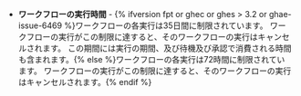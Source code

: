 - **ワークフローの実行時間** - {% ifversion fpt or ghec or ghes > 3.2 or ghae-issue-6469 %}ワークフローの各実行は35日間に制限されています。 ワークフローの実行がこの制限に達すると、そのワークフローの実行はキャンセルされます。 この期間には実行の期間、及び待機及び承認で消費される時間も含まれます。{% else %}ワークフローの各実行は72時間に制限されています。 ワークフローの実行がこの制限に達すると、そのワークフローの実行はキャンセルされます。{% endif %}
